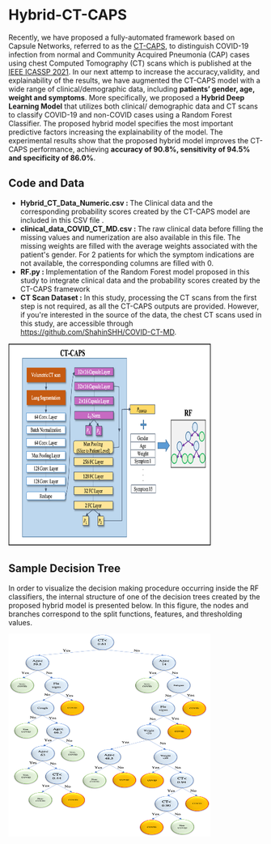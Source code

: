 # Hybrid-CT-CAPS

Recently, we have proposed a fully-automated framework
based on Capsule Networks, referred to as the <a href="https://github.com/ShahinSHH/CT-CAPS">CT-CAPS</a>, to distinguish
COVID-19 infection from normal and Community Acquired
Pneumonia (CAP) cases using chest Computed Tomography (CT)
scans which is published at the <a href="https://2021.ieeeicassp.org">IEEE ICASSP 2021</a>.
In our next attemp to increase the accuracy,validity, and explainability of the results, we have augmented the CT-CAPS model with a wide range of clinical/demographic data, including <b>patients’ gender, age, weight and symptoms</b>. More specifically,
we proposed a <b>Hybrid Deep Learning Model</b> that utilizes both clinical/
demographic data and CT scans to classify COVID-19 and
non-COVID cases using a Random Forest Classifier. The proposed
hybrid model specifies the most important predictive factors increasing
the explainability of the model. The experimental results
show that the proposed hybrid model improves the CT-CAPS performance,
achieving <b>accuracy of 90.8%, sensitivity of 94.5% and
specificity of 86.0%</b>.

## Code and Data
<ul>
 <li><b>Hybrid_CT_Data_Numeric.csv : </b>The Clinical data and the corresponding probability scores created by the CT-CAPS model are included in this CSV file .</li>
<li><b>clinical_data_COVID_CT_MD.csv : </b> The raw clinical data before filling the missing values and numerization are also available in this file.
The missing weights are filled with the average weights associated with the patient's gender. For 2 patients for which the symptom indications are not available, the corresponding columns are filled with 0. </li>

<li> <b>RF.py : </b> Implementation of the Random Forest model proposed in this study to integrate clinical data and the probability scores created by the CT-CAPS framework
</li>
<li><b>CT Scan Dataset :</b> In this study, processing the CT scans from the first step is not required, as all the CT-CAPS outputs are provided. However, if you're interested in the source of the data, the chest CT scans used in this study, are accessible through <a href="https://github.com/ShahinSHH/COVID-CT-MD">https://github.com/ShahinSHH/COVID-CT-MD</a>. </li>
</ul>

<img src="https://github.com/ShahinSHH/Hybrid-CT-CAPS/blob/main/pipeline.png" width="400" height="400" />


## Sample Decision Tree
In order to visualize the decision making procedure occurring
inside the RF classifiers, the internal structure of one of the
decision trees created by the proposed hybrid model is presented below. In this figure, the nodes and branches correspond to the split functions,
features, and thresholding values.

<img src="https://github.com/ShahinSHH/Hybrid-CT-CAPS/blob/main/tree.png" width="400" height="400" />


